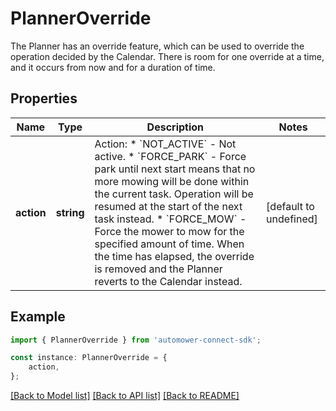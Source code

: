 # PlannerOverride

The Planner has an override feature, which can be used to override the operation decided by the Calendar. There is room for one override at a time, and it occurs from now and for a duration of time.

## Properties

Name | Type | Description | Notes
------------ | ------------- | ------------- | -------------
**action** | **string** | Action:   * &#x60;NOT_ACTIVE&#x60; - Not active.   * &#x60;FORCE_PARK&#x60; - Force park until next start means that no more mowing will be done within the current task. Operation will be resumed at the start of the next task instead.   * &#x60;FORCE_MOW&#x60; - Force the mower to mow for the specified amount of time. When the time has elapsed, the override is removed and the Planner reverts to the Calendar instead.  | [default to undefined]

## Example

```typescript
import { PlannerOverride } from 'automower-connect-sdk';

const instance: PlannerOverride = {
    action,
};
```

[[Back to Model list]](../README.md#documentation-for-models) [[Back to API list]](../README.md#documentation-for-api-endpoints) [[Back to README]](../README.md)
